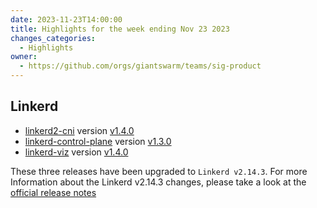 ```yaml
---
date: 2023-11-23T14:00:00
title: Highlights for the week ending Nov 23 2023
changes_categories:
  - Highlights
owner:
  - https://github.com/orgs/giantswarm/teams/sig-product
---
```

## Linkerd

- [linkerd2-cni](https://github.com/giantswarm/linkerd2-cni-app) version [v1.4.0](https://github.com/giantswarm/linkerd-viz-app/blob/main/CHANGELOG.md#140---2023-11-15) 
- [linkerd-control-plane](https://github.com/giantswarm/linkerd-control-plane-app) version [v1.3.0](https://github.com/giantswarm/linkerd-control-plane-app/blob/main/CHANGELOG.md#130---2023-11-14) 
- [linkerd-viz](https://github.com/giantswarm/linkerd-viz-app) version [v1.4.0](https://github.com/giantswarm/linkerd-viz-app/blob/main/CHANGELOG.md#140---2023-11-15)

These three releases have been upgraded to `Linkerd v2.14.3`. For more Information about the Linkerd v2.14.3 changes, please take a look at the [official release notes](https://github.com/linkerd/linkerd2/releases/tag/stable-2.14.3)
